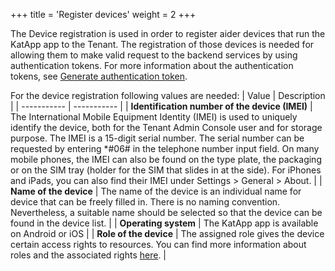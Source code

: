 +++
title = 'Register devices'
weight = 2
+++

The Device registration is used in order to register aider devices that run the KatApp app to the Tenant. The registration of those devices is needed for allowing them to make valid request to the backend services by using authentication tokens. For more information about the authentication tokens, see [Generate authentication token](/authenticationToken).

For the device registration following values are needed:
| Value      | Description |
| ----------- | ----------- |
| **Identification number of the device (IMEI)** | The International Mobile Equipment Identity (IMEI) is used to uniquely identify the device, both for the Tenant Admin Console user and for storage purpose. The IMEI is a 15-digit serial number. The serial number can be requested by entering *#06# in the telephone number input field. On many mobile phones, the IMEI can also be found on the type plate, the packaging or on the SIM tray (holder for the SIM that slides in at the side). For iPhones and iPads, you can also find their IMEI under Settings > General > About. |
| **Name of the device**   | The name of the device is an individual name for device that can be freely filled in. There is no naming convention. Nevertheless, a suitable name should be selected so that the device can be found in the device list. |
| **Operating system** | The KatApp app is available on Android or iOS |
| **Role of the device** | The assigned role gives the device certain access rights to resources. You can find more information about roles and the associated rights [here](/assignRoles). |
